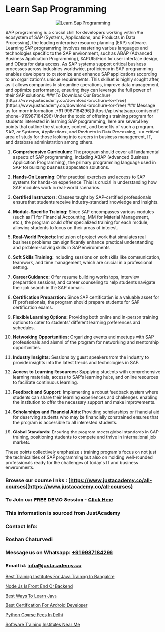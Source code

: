 # Learn Sap Programming

<p align="center">
  <a href="https://justacademy.co/course-detail/sap-abap-training">
    <img src="https://justacademy.co/storage2/course_image/1707212883_course_image.webp" alt="Learn Sap Programming">
  </a>
</p>
SAP programming is a crucial skill for developers working within the ecosystem of SAP (Systems, Applications, and Products in Data Processing), the leading enterprise resource planning (ERP) software. Learning SAP programming involves mastering various languages and technologies specific to the SAP environment, such as ABAP (Advanced Business Application Programming), SAPUI5/Fiori for user interface design, and OData for data access. As SAP systems support critical business processes across industries worldwide, proficiency in SAP programming enables developers to customize and enhance SAP applications according to an organization's unique requirements. This skillset is highly sought after, as it allows companies to streamline operations, improve data management, and optimize performance, ensuring they can leverage the full power of their SAP solutions.
### To Download Our Brochure [https://www.justacademy.co/download-brochure-for-free](https://www.justacademy.co/download-brochure-for-free)
### Message us for more information [+91 9987184296](https://api.whatsapp.com/send?phone=919987184296)
Under the topic of offering a training program for students interested in learning SAP programming, here are several key points that outline the structure, content, and benefits of such a program. SAP, or Systems, Applications, and Products in Data Processing, is a critical area of study for those looking into careers in business management, IT, and database administration among others.

1) **Comprehensive Curriculum:** The program should cover all fundamental aspects of SAP programming, including ABAP (Advanced Business Application Programming), the primary programming language used in SAP for building business application solutions. 

2) **Hands-On Learning:** Offer practical exercises and access to SAP systems for hands-on experience. This is crucial in understanding how SAP modules work in real-world scenarios.

3) **Certified Instructors:** Classes taught by SAP-certified professionals ensure that students receive industry-standard knowledge and insights.

4) **Module-Specific Training:** Since SAP encompasses various modules (such as FI for Financial Accounting, MM for Material Management, etc.), the program could offer specialized training for each module, allowing students to focus on their areas of interest.

5) **Real-World Projects:** Inclusion of project work that simulates real business problems can significantly enhance practical understanding and problem-solving skills in SAP environments.

6) **Soft Skills Training:** Including sessions on soft skills like communication, teamwork, and time management, which are crucial in a professional setting.

7) **Career Guidance:** Offer resume building workshops, interview preparation sessions, and career counseling to help students navigate their job search in the SAP domain.

8) **Certification Preparation:** Since SAP certification is a valuable asset for IT professionals, the program should prepare students for SAP certification exams.

9) **Flexible Learning Options:** Providing both online and in-person training options to cater to students' different learning preferences and schedules.

10) **Networking Opportunities:** Organizing events and meetups with SAP professionals and alumni of the program for networking and mentorship opportunities.

11) **Industry Insights:** Sessions by guest speakers from the industry to provide insights into the latest trends and technologies in SAP.

12) **Access to Learning Resources:** Supplying students with comprehensive learning materials, access to SAP's learning hubs, and online resources to facilitate continuous learning.

13) **Feedback and Support:** Implementing a robust feedback system where students can share their learning experiences and challenges, enabling the institution to offer the necessary support and make improvements.

14) **Scholarships and Financial Aids:** Providing scholarships or financial aid for deserving students who may be financially constrained ensures that the program is accessible to all interested students.

15) **Global Standards:** Ensuring the program meets global standards in SAP training, positioning students to compete and thrive in international job markets.

These points collectively emphasize a training program's focus on not just the technicalities of SAP programming but also on molding well-rounded professionals ready for the challenges of today's IT and business environments.

### Browse our course links : [https://www.justacademy.co/all-courses](https://www.justacademy.co/all-courses) 
### To Join our FREE DEMO Session - [Click Here](https://www.justacademy.co/register-for-course-demo)


### This information is sourced from JustAcademy
### Contact Info:
### Roshan Chaturvedi
### Message us on Whatsapp: [+91 9987184296](https://api.whatsapp.com/send?phone=919987184296)
### Email id: [info@justacademy.co](mailto:info@justacademy.co)
                
[Best Training Institutes For Java Training In Bangalore](https://www.linkedin.com/pulse/best-training-institutes-java-bangalore-justacademy-qtrpc?trackingId=TVZduIJF3bYQNa4jcidWxw%3D%3D&lipi=urn%3Ali%3Apage%3Ad_flagship3_company_admin%3BslXtfIHrQQueVkqQdxGVFw%3D%3D)

[Node Js Is Front End Or Backend](https://www.linkedin.com/pulse/node-js-front-end-backend-justacademy-new-york-t1ylf?trackingId=c00zJ8Xhn5SvpwhD4sbKBA%3D%3D&lipi=urn%3Ali%3Apage%3Ad_flagship3_company_admin%3BZk%2BEqLRRSPWLWPbe%2FjHbmQ%3D%3D)

[Best Ways To Learn Java](https://medium.com/@namusn/best-ways-to-learn-java-061251c40edc)

[Best Certification For Android Developer](https://medium.com/@justacademytraining/best-certification-for-android-developer-c710593d0aac)

[Python Course Fees In Delhi](https://justacademyin.github.io/justacademy/python-course-fees-in-delhi)

[Software Training Institutes Near Me](https://justacademyin.github.io/justacademy/software-training-institutes-near-me)

